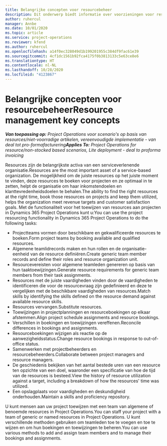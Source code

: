 ```yaml
---
title: Belangrijke concepten voor resourcebeheer
description: Dit onderwerp biedt informatie over voorzieningen voor resourcebeheer in Microsoft Dynamics Project Operations.
author: ruhercul
manager: Annbe
ms.date: 10/01/2020
ms.topic: article
ms.service: project-operations
ms.reviewer: kfend
ms.author: ruhercul
ms.openlocfilehash: a14f0ec328049d1b199201955c384df9fac61e39
ms.sourcegitcommit: 4cf1dc1561b92fca4175f0b3813133c5e63ce8e6
ms.translationtype: HT
ms.contentlocale: nl-NL
ms.lasthandoff: 10/28/2020
ms.locfileid: "4123867"
---
```

# <a name="resource-management-key-concepts"></a><span data-ttu-id="e7fb6-103">Belangrijke concepten voor resourcebeheer</span><span class="sxs-lookup"><span data-stu-id="e7fb6-103">Resource management key concepts</span></span>

<span data-ttu-id="e7fb6-104">_**Van toepassing op:** Project Operations voor scenario's op basis van resources/niet-voorradige artikelen, vereenvoudigde implementatie - van deal tot pro-formafacturering_</span><span class="sxs-lookup"><span data-stu-id="e7fb6-104">_**Applies To:** Project Operations for resource/non-stocked based scenarios, Lite deployment - deal to proforma invoicing_</span></span>

<span data-ttu-id="e7fb6-105">Resources zijn de belangrijkste activa van een serviceverlenende organisatie.</span><span class="sxs-lookup"><span data-stu-id="e7fb6-105">Resources are the most important asset of a service-based organization.</span></span> <span data-ttu-id="e7fb6-106">De mogelijkheid om de juiste resources op het juiste moment te vinden, deze resources te boeken voor projecten en ze optimaal in te zetten, helpt de organisatie om haar inkomstendoelen en klanttevredenheidsdoelen te behalen.</span><span class="sxs-lookup"><span data-stu-id="e7fb6-106">The ability to find the right resources at the right time, book those resources on projects and keep them utilized, helps the organization meet revenue targets and customer satisfaction goals.</span></span> <span data-ttu-id="e7fb6-107">Met de functionaliteit voor het toewijzen van resources aan projecten in Dynamics 365 Project Operations kunt u:</span><span class="sxs-lookup"><span data-stu-id="e7fb6-107">You can use the project resourcing functionality in Dynamics 365 Project Operations to do the following tasks:</span></span>

- <span data-ttu-id="e7fb6-108">Projectteams vormen door beschikbare en gekwalificeerde resources te boeken.</span><span class="sxs-lookup"><span data-stu-id="e7fb6-108">Form project teams by booking available and qualified resources.</span></span>
- <span data-ttu-id="e7fb6-109">Algemene teamlidrecords maken en hun rollen en de organisatie-eenheid van de resource definiëren.</span><span class="sxs-lookup"><span data-stu-id="e7fb6-109">Create generic team member records and define their roles and resource organization unit.</span></span>
- <span data-ttu-id="e7fb6-110">Resourcevereisten voor algemene teamleden genereren op basis van hun taaktoewijzingen.</span><span class="sxs-lookup"><span data-stu-id="e7fb6-110">Generate resource requirements for generic team members from their task assignments.</span></span>
- <span data-ttu-id="e7fb6-111">Resources met de juiste vaardigheden vinden door de vaardigheden te identificeren die voor de resourcevraag zijn gedefinieerd en deze te vergelijken met de beschikbare vaardigheden van resources.</span><span class="sxs-lookup"><span data-stu-id="e7fb6-111">Match skills by identifying the skills defined on the resource demand against available resource skills.</span></span>
- <span data-ttu-id="e7fb6-112">Resources vervangen.</span><span class="sxs-lookup"><span data-stu-id="e7fb6-112">Substitute resources.</span></span>
- <span data-ttu-id="e7fb6-113">Toewijzingen in projectplanningen en resourceboekingen op elkaar afstemmen.</span><span class="sxs-lookup"><span data-stu-id="e7fb6-113">Align project schedule assignments and resource bookings.</span></span>
- <span data-ttu-id="e7fb6-114">Verschillen in boekingen en toewijzingen vereffenen.</span><span class="sxs-lookup"><span data-stu-id="e7fb6-114">Reconcile differences in bookings and assignments.</span></span>
- <span data-ttu-id="e7fb6-115">Resourceboekingen wijzigen als reactie op de aanwezigheidsstatus.</span><span class="sxs-lookup"><span data-stu-id="e7fb6-115">Change resource bookings in response to out-of-office status.</span></span>
- <span data-ttu-id="e7fb6-116">Samenwerken met projectbeheerders en resourcebeheerders.</span><span class="sxs-lookup"><span data-stu-id="e7fb6-116">Collaborate between project managers and resource managers.</span></span>
- <span data-ttu-id="e7fb6-117">De geschiedenis bekijken van het aantal bestede uren van een resource ten opzichte van een doel, waaronder een specificatie van hoe de tijd van de resources is besteed.</span><span class="sxs-lookup"><span data-stu-id="e7fb6-117">View the history of resource utilization against a target, including a breakdown of how the resources' time was utilized.</span></span>
- <span data-ttu-id="e7fb6-118">Een opslagplaats voor vaardigheden en deskundigheid onderhouden.</span><span class="sxs-lookup"><span data-stu-id="e7fb6-118">Maintain a skills and proficiency repository.</span></span>


<span data-ttu-id="e7fb6-119">U kunt mensen aan uw project toewijzen met een team van algemene of benoemde resources in Project Operations.</span><span class="sxs-lookup"><span data-stu-id="e7fb6-119">You can staff your project with a team of generic or named resources in Project Operations.</span></span> <span data-ttu-id="e7fb6-120">U kunt verschillende methoden gebruiken om teamleden toe te voegen en toe te wijzen en om hun boekingen en toewijzingen te beheren.</span><span class="sxs-lookup"><span data-stu-id="e7fb6-120">You can use various methods to add and assign team members and to manage their bookings and assignments.</span></span> 
